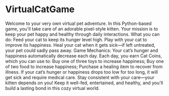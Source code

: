 # VirtualCatGame
Welcome to your very own virtual pet adventure.
In this Python-based game, you'll take care of an adorable pixel-style kitten. Your mission is to keep your pet happy and healthy through daily interactions.
What you can do:
Feed your cat to keep its hunger level high.
Play with your cat to improve its happiness.
Heal your cat when it gets sick—if left untreated, your pet could sadly pass away.
Game Mechanics:
Your cat’s hunger and happiness automatically decrease each day.
Each day, you earn Cat Coins, which you can use to:
Buy one of three toys to increase happiness;
Buy one of two food to increase happiness;
Purchase a healing item to recover from illness.
If your cat’s hunger or happiness drops too low for too long, it will get sick and require medical care.
Stay consistent with your care—your kitten depends on you!
Keep it well-fed, entertained, and healthy, and you'll build a lasting bond in this cozy virtual world.
